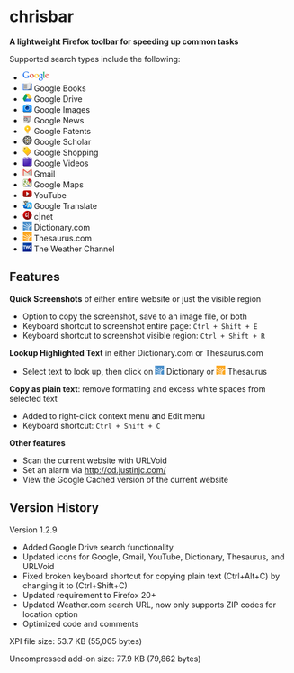 # chrisbar

**A lightweight Firefox toolbar for speeding up common tasks**

Supported search types include the following:
* ![Google](https://github.com/chrisyeh96/chrisbar/blob/master/chrome/skin/google.png)
* ![Google Books](https://github.com/chrisyeh96/chrisbar/blob/master/chrome/skin/books.png) Google Books
* ![Google Drive](https://github.com/chrisyeh96/chrisbar/blob/master/chrome/skin/drive.png) Google Drive
* ![Google Images](https://github.com/chrisyeh96/chrisbar/blob/master/chrome/skin/images.png) Google Images
* ![Google News](https://github.com/chrisyeh96/chrisbar/blob/master/chrome/skin/news.png) Google News
* ![Google Patents](https://github.com/chrisyeh96/chrisbar/blob/master/chrome/skin/patents.png) Google Patents
* ![Google Scholar](https://github.com/chrisyeh96/chrisbar/blob/master/chrome/skin/scholar.png) Google Scholar
* ![Google Shopping](https://github.com/chrisyeh96/chrisbar/blob/master/chrome/skin/shop.png) Google Shopping
* ![Google Videos](https://github.com/chrisyeh96/chrisbar/blob/master/chrome/skin/videos.png) Google Videos
* ![Gmail](https://github.com/chrisyeh96/chrisbar/blob/master/chrome/skin/gmail.png) Gmail
* ![Google Maps](https://github.com/chrisyeh96/chrisbar/blob/master/chrome/skin/maps.png) Google Maps
* ![Youtube](https://github.com/chrisyeh96/chrisbar/blob/master/chrome/skin/youtube.png) YouTube
* ![Google Translate](https://github.com/chrisyeh96/chrisbar/blob/master/chrome/skin/trans.png) Google Translate
* ![c|net](https://github.com/chrisyeh96/chrisbar/blob/master/chrome/skin/cnet.png) c|net
* ![Dictionary.com](https://github.com/chrisyeh96/chrisbar/blob/master/chrome/skin/dict.png) Dictionary.com
* ![Thesaurus.com](https://github.com/chrisyeh96/chrisbar/blob/master/chrome/skin/thes.png) Thesaurus.com
* ![Weather.com](https://github.com/chrisyeh96/chrisbar/blob/master/chrome/skin/weather.png) The Weather Channel

## Features

**Quick Screenshots** of either entire website or just the visible region

* Option to copy the screenshot, save to an image file, or both
* Keyboard shortcut to screenshot entire page: `Ctrl + Shift + E`
* Keyboard shortcut to screenshot visible region: `Ctrl + Shift + R`

**Lookup Highlighted Text** in either Dictionary.com or Thesaurus.com

* Select text to look up, then click on ![Dictionary.com](https://github.com/chrisyeh96/chrisbar/blob/master/chrome/skin/dict.png) Dictionary or ![Thesaurus.com](https://github.com/chrisyeh96/chrisbar/blob/master/chrome/skin/thes.png) Thesaurus

**Copy as plain text**: remove formatting and excess white spaces from selected text

* Added to right-click context menu and Edit menu
* Keyboard shortcut: `Ctrl + Shift + C`

**Other features**
* Scan the current website with URLVoid
* Set an alarm via http://cd.justinjc.com/
* View the Google Cached version of the current website

## Version History

Version 1.2.9

* Added Google Drive search functionality
* Updated icons for Google, Gmail, YouTube, Dictionary, Thesaurus, and URLVoid
* Fixed broken keyboard shortcut for copying plain text (Ctrl+Alt+C) by changing it to (Ctrl+Shift+C)
* Updated requirement to Firefox 20+
* Updated Weather.com search URL, now only supports ZIP codes for location option
* Optimized code and comments

XPI file size: 53.7 KB (55,005 bytes)

Uncompressed add-on size: 77.9 KB (79,862 bytes)

